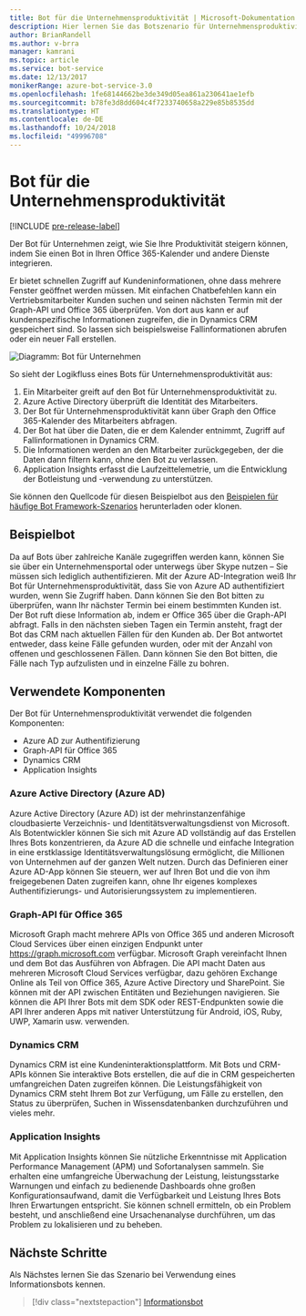 ```yaml
---
title: Bot für die Unternehmensproduktivität | Microsoft-Dokumentation
description: Hier lernen Sie das Botszenario für Unternehmensproduktivität mit Bot Framework kennen.
author: BrianRandell
ms.author: v-brra
manager: kamrani
ms.topic: article
ms.service: bot-service
ms.date: 12/13/2017
monikerRange: azure-bot-service-3.0
ms.openlocfilehash: 1fe68144662be3de349d05ea861a230641ae1efb
ms.sourcegitcommit: b78fe3d8dd604c4f7233740658a229e85b8535dd
ms.translationtype: HT
ms.contentlocale: de-DE
ms.lasthandoff: 10/24/2018
ms.locfileid: "49996708"
---
```

# <a name="enterprise-productivity-bot-scenario"></a>Bot für die Unternehmensproduktivität

[!INCLUDE [pre-release-label](includes/pre-release-label-v3.md)]

Der Bot für Unternehmen zeigt, wie Sie Ihre Produktivität steigern können, indem Sie einen Bot in Ihren Office 365-Kalender und andere Dienste integrieren.

Er bietet schnellen Zugriff auf Kundeninformationen, ohne dass mehrere Fenster geöffnet werden müssen. Mit einfachen Chatbefehlen kann ein Vertriebsmitarbeiter Kunden suchen und seinen nächsten Termin mit der Graph-API und Office 365 überprüfen. Von dort aus kann er auf kundenspezifische Informationen zugreifen, die in Dynamics CRM gespeichert sind. So lassen sich beispielsweise Fallinformationen abrufen oder ein neuer Fall erstellen.

![Diagramm: Bot für Unternehmen](~/media/scenarios/bot-service-scenario-enterprise-bot.png)

So sieht der Logikfluss eines Bots für Unternehmensproduktivität aus:

1. Ein Mitarbeiter greift auf den Bot für Unternehmensproduktivität zu.
2. Azure Active Directory überprüft die Identität des Mitarbeiters.
3. Der Bot für Unternehmensproduktivität kann über Graph den Office 365-Kalender des Mitarbeiters abfragen.
4. Der Bot hat über die Daten, die er dem Kalender entnimmt, Zugriff auf Fallinformationen in Dynamics CRM.
5. Die Informationen werden an den Mitarbeiter zurückgegeben, der die Daten dann filtern kann, ohne den Bot zu verlassen.
6. Application Insights erfasst die Laufzeittelemetrie, um die Entwicklung der Botleistung und -verwendung zu unterstützen.

Sie können den Quellcode für diesen Beispielbot aus den [Beispielen für häufige Bot Framework-Szenarios](https://aka.ms/bot/scenarios) herunterladen oder klonen.

## <a name="sample-bot"></a>Beispielbot
Da auf Bots über zahlreiche Kanäle zugegriffen werden kann, können Sie sie über ein Unternehmensportal oder unterwegs über Skype nutzen – Sie müssen sich lediglich authentifizieren. Mit der Azure AD-Integration weiß Ihr Bot für Unternehmensproduktivität, dass Sie von Azure AD authentifiziert wurden, wenn Sie Zugriff haben. Dann können Sie den Bot bitten zu überprüfen, wann Ihr nächster Termin bei einem bestimmten Kunden ist. Der Bot ruft diese Information ab, indem er Office 365 über die Graph-API abfragt. Falls in den nächsten sieben Tagen ein Termin ansteht, fragt der Bot das CRM nach aktuellen Fällen für den Kunden ab. Der Bot antwortet entweder, dass keine Fälle gefunden wurden, oder mit der Anzahl von offenen und geschlossenen Fällen. Dann können Sie den Bot bitten, die Fälle nach Typ aufzulisten und in einzelne Fälle zu bohren.

## <a name="components-youll-use"></a>Verwendete Komponenten
Der Bot für Unternehmensproduktivität verwendet die folgenden Komponenten:
-   Azure AD zur Authentifizierung
-   Graph-API für Office 365
-   Dynamics CRM
-   Application Insights

### <a name="azure-active-directory-azure-ad"></a>Azure Active Directory (Azure AD)
Azure Active Directory (Azure AD) ist der mehrinstanzenfähige cloudbasierte Verzeichnis- und Identitätsverwaltungsdienst von Microsoft. Als Botentwickler können Sie sich mit Azure AD vollständig auf das Erstellen Ihres Bots konzentrieren, da Azure AD die schnelle und einfache Integration in eine erstklassige Identitätsverwaltungslösung ermöglicht, die Millionen von Unternehmen auf der ganzen Welt nutzen. Durch das Definieren einer Azure AD-App können Sie steuern, wer auf Ihren Bot und die von ihm freigegebenen Daten zugreifen kann, ohne Ihr eigenes komplexes Authentifizierungs- und Autorisierungssystem zu implementieren.

### <a name="graph-api-to-office-365"></a>Graph-API für Office 365
Microsoft Graph macht mehrere APIs von Office 365 und anderen Microsoft Cloud Services über einen einzigen Endpunkt unter https://graph.microsoft.com verfügbar. Microsoft Graph vereinfacht Ihnen und dem Bot das Ausführen von Abfragen. Die API macht Daten aus mehreren Microsoft Cloud Services verfügbar, dazu gehören Exchange Online als Teil von Office 365, Azure Active Directory und SharePoint. Sie können mit der API zwischen Entitäten und Beziehungen navigieren. Sie können die API Ihrer Bots mit dem SDK oder REST-Endpunkten sowie die API Ihrer anderen Apps mit nativer Unterstützung für Android, iOS, Ruby, UWP, Xamarin usw. verwenden.

### <a name="dynamics-crm"></a>Dynamics CRM
Dynamics CRM ist eine Kundeninteraktionsplattform. Mit Bots und CRM-APIs können Sie interaktive Bots erstellen, die auf die in CRM gespeicherten umfangreichen Daten zugreifen können. Die Leistungsfähigkeit von Dynamics CRM steht Ihrem Bot zur Verfügung, um Fälle zu erstellen, den Status zu überprüfen, Suchen in Wissensdatenbanken durchzuführen und vieles mehr.

### <a name="application-insights"></a>Application Insights
Mit Application Insights können Sie nützliche Erkenntnisse mit Application Performance Management (APM) und Sofortanalysen sammeln. Sie erhalten eine umfangreiche Überwachung der Leistung, leistungsstarke Warnungen und einfach zu bedienende Dashboards ohne großen Konfigurationsaufwand, damit die Verfügbarkeit und Leistung Ihres Bots Ihren Erwartungen entspricht. Sie können schnell ermitteln, ob ein Problem besteht, und anschließend eine Ursachenanalyse durchführen, um das Problem zu lokalisieren und zu beheben.

## <a name="next-steps"></a>Nächste Schritte
Als Nächstes lernen Sie das Szenario bei Verwendung eines Informationsbots kennen.

> [!div class="nextstepaction"]
> [Informationsbot](bot-service-scenario-informational.md)
